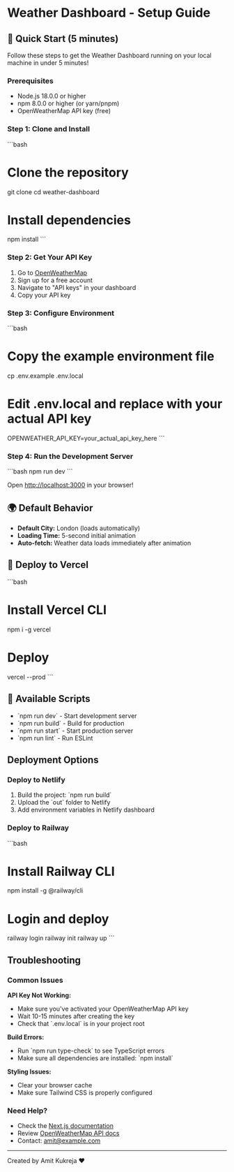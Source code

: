 # Weather Dashboard - Setup Guide
    
## 🚀 Quick Start (5 minutes)

Follow these steps to get the Weather Dashboard running on your local machine in under 5 minutes!

### Prerequisites

- Node.js 18.0.0 or higher
- npm 8.0.0 or higher (or yarn/pnpm)
- OpenWeatherMap API key (free)

### Step 1: Clone and Install

\`\`\`bash
# Clone the repository
git clone <your-repo-url>
cd weather-dashboard

# Install dependencies
npm install
\`\`\`

### Step 2: Get Your API Key

1. Go to [OpenWeatherMap](https://openweathermap.org/api)
2. Sign up for a free account
3. Navigate to "API keys" in your dashboard
4. Copy your API key

### Step 3: Configure Environment

\`\`\`bash
# Copy the example environment file
cp .env.example .env.local

# Edit .env.local and replace with your actual API key
OPENWEATHER_API_KEY=your_actual_api_key_here
\`\`\`

### Step 4: Run the Development Server

\`\`\`bash
npm run dev
\`\`\`

Open [http://localhost:3000](http://localhost:3000) in your browser!

## 🌍 Default Behavior

- **Default City:** London (loads automatically)
- **Loading Time:** 5-second initial animation
- **Auto-fetch:** Weather data loads immediately after animation

## 📱 Deploy to Vercel

\`\`\`bash
# Install Vercel CLI
npm i -g vercel

# Deploy
vercel --prod
\`\`\`

## 🔧 Available Scripts

- \`npm run dev\` - Start development server
- \`npm run build\` - Build for production
- \`npm run start\` - Start production server
- \`npm run lint\` - Run ESLint

## Deployment Options

### Deploy to Netlify

1. Build the project: \`npm run build\`
2. Upload the \`out\` folder to Netlify
3. Add environment variables in Netlify dashboard

### Deploy to Railway

\`\`\`bash
# Install Railway CLI
npm install -g @railway/cli

# Login and deploy
railway login
railway init
railway up
\`\`\`

## Troubleshooting

### Common Issues

**API Key Not Working:**
- Make sure you've activated your OpenWeatherMap API key
- Wait 10-15 minutes after creating the key
- Check that \`.env.local\` is in your project root

**Build Errors:**
- Run \`npm run type-check\` to see TypeScript errors
- Make sure all dependencies are installed: \`npm install\`

**Styling Issues:**
- Clear your browser cache
- Make sure Tailwind CSS is properly configured

### Need Help?

- Check the [Next.js documentation](https://nextjs.org/docs)
- Review [OpenWeatherMap API docs](https://openweathermap.org/api)
- Contact: amit@example.com

---

Created by Amit Kukreja ❤️
